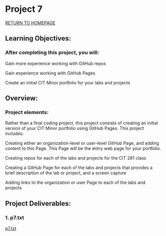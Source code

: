 # Project 7

[RETURN TO HOMEPAGE](https://sierrabakerr.github.io/)


## Learning Objectives:

### After completing this project, you will:

Gain more experience working with GitHub repos

Gain experience working with GitHub Pages

Create an initial CIT Minor portfolio for your labs and projects

## Overview:

### Project elements:

Rather than a final coding project, this project consists of creating an initial version of your CIT Minor portfolio using GitHub Pages. This project includes:

Creating either an organization-level or user-level GitHub Page, and adding content to this Page. This Page will be the entry web page for your portfolio.

Creating repos for each of the labs and projects for the CIT 281 class

Creating a GitHub Page for each of the labs and projects that provides a brief description of the lab or project, and a screen capture

Adding links to the organization or user Page to each of the labs and projects



## Project Deliverables:

### 1. p7.txt
[p7.txt](p7.txt)





